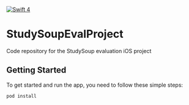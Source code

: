 [![Swift 4](https://img.shields.io/badge/Swift-4.0-orange.svg?style=flat)](https://swift.org)
# StudySoupEvalProject
Code repository for the StudySoup evaluation iOS project

## Getting Started

To get started and run the app, you need to follow these simple steps:
  ```
  pod install
  ```
